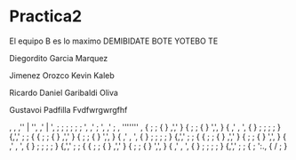 # Practica2
El equipo B es lo maximo
DEMIBIDATE BOTE YOTEBO TE

Diegordito Garcia Marquez

Jimenez Orozco Kevin Kaleb

Ricardo Daniel Garibaldi Oliva
 
Gustavoi Padfilla Fvdfwrgwrgfhf

  , ,
              ,'' | '',
            ,'    |    ',
           ;             ;
           ;             ;
           ;             ;
           ',           ,'
           ; ',       ,' ;
           ,   '''''''   ,
           {      ; ;    {
           }    ,','     }
           {   ; ;       {
           }   ',',      }
           {  ,' , ',    {
           }  ; ; ; ;    }
           {,','  ; ;    {
           {      ; ;    {
           }    ,','     }
           {   ; ;       {
           }   ',',      }
           {  ,' , ',    {
           }  ; ; ; ;    }
           {,','  ; ;    {
           {      ; ;    {
           }    ,','     }
           {   ; ;       {
           }   ',',      }
           {  ,' , ',    {
           }  ; ; ; ;    }
           {,','  ; ;    {
           {      ; ;    {
           }    ,','     }
           {   ; ;       {
           }   ',',      }
           {  ,' , ',    {
           }  ; ; ; ;    }
           {,','  ; ;    {
          ; ':.,         {
         /      ;        }